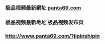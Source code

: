 ### 极品视频最新網址 [panta69.com](http://www.panta69.com/?jipinshipin) 
### 极品视频最新地址 极品视频发布页
### http://www.panta69.com/?jipinshipin
